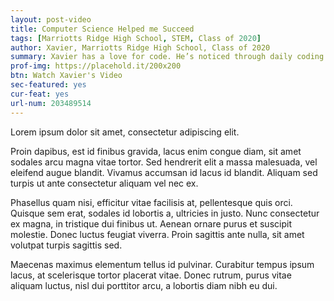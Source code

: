 ```yaml
---
layout: post-video
title: Computer Science Helped me Succeed
tags: [Marriotts Ridge High School, STEM, Class of 2020] 
author: Xavier, Marriotts Ridge High School, Class of 2020
summary: Xavier has a love for code. He’s noticed through daily coding exercises that his math skills have improved, along with his overall academic performance.
prof-img: https://placehold.it/200x200
btn: Watch Xavier's Video
sec-featured: yes
cur-feat: yes
url-num: 203489514
---
```


Lorem ipsum dolor sit amet, consectetur adipiscing elit. 

Proin dapibus, est id finibus gravida, lacus enim congue diam, sit amet sodales arcu magna vitae tortor. Sed hendrerit elit a massa malesuada, vel eleifend augue blandit. Vivamus accumsan id lacus id blandit. Aliquam sed turpis ut ante consectetur aliquam vel nec ex. 

Phasellus quam nisi, efficitur vitae facilisis at, pellentesque quis orci. Quisque sem erat, sodales id lobortis a, ultricies in justo. Nunc consectetur ex magna, in tristique dui finibus ut. Aenean ornare purus et suscipit molestie. Donec luctus feugiat viverra. Proin sagittis ante nulla, sit amet volutpat turpis sagittis sed. 

Maecenas maximus elementum tellus id pulvinar. Curabitur tempus ipsum lacus, at scelerisque tortor placerat vitae. Donec rutrum, purus vitae aliquam luctus, nisl dui porttitor arcu, a lobortis diam nibh eu dui.